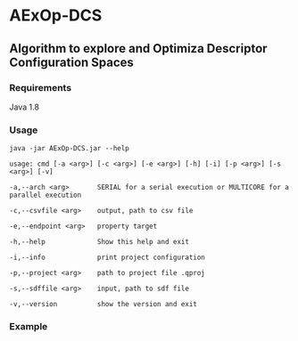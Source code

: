 # AExOp-DCS

## Algorithm to explore and Optimiza Descriptor Configuration Spaces

### Requirements

Java 1.8

### Usage

~~~
java -jar AExOp-DCS.jar --help

usage: cmd [-a <arg>] [-c <arg>] [-e <arg>] [-h] [-i] [-p <arg>] [-s
<arg>] [-v]

-a,--arch <arg>       SERIAL for a serial execution or MULTICORE for a
parallel execution

-c,--csvfile <arg>    output, path to csv file

-e,--endpoint <arg>   property target

-h,--help             Show this help and exit

-i,--info             print project configuration

-p,--project <arg>    path to project file .qproj

-s,--sdffile <arg>    input, path to sdf file

-v,--version          show the version and exit
~~~

### Example




